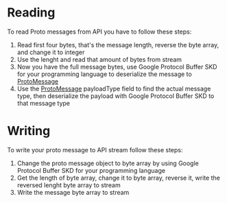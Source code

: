 # Reading

To read Proto messages from API you have to follow these steps:
 
 1. Read first four bytes, that's the message length, reverse the byte array, and change it to integer
 2. Use the lenght and read that amount of bytes from stream
 3. Now you have the full message bytes, use Google Protocol Buffer SKD for your programming language to deserialize the message to [ProtoMessage](../common-messages/#protomessage)
 4. Use the [ProtoMessage](../common-messages/#protomessage) payloadType field to find the actual message type, then deserialize the payload with Google Protocol Buffer SKD to that message type

# Writing
To write your proto message to API stream follow these steps:
 
 1. Change the proto message object to byte array by using Google Protocol Buffer SKD for your programming language
 2. Get the length of byte array, change it to byte array, reverse it, write the reversed lenght byte array to stream
 3. Write the message byte array to stream